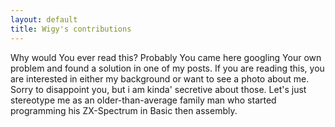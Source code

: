 ```yaml
---
layout: default
title: Wigy's contributions
---
```

Why would You ever read this? Probably You came here googling Your own problem and found a solution in one of my posts. If you are reading this, you are interested in either my background or want to see a photo about me. Sorry to disappoint you, but i am kinda' secretive about those. Let's just stereotype me as an older-than-average family man who started programming his ZX-Spectrum in Basic then assembly.
